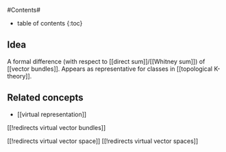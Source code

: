 
#Contents#
* table of contents
{:toc}

## Idea

A formal difference (with respect to [[direct sum]]/[[Whitney sum]]) of [[vector bundles]]. Appears as representative for classes in [[topological K-theory]].

## Related concepts

* [[virtual representation]]

[[!redirects virtual vector bundles]]

[[!redirects virtual vector space]]
[[!redirects virtual vector spaces]]